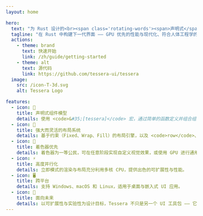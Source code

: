 ```yaml
---
layout: home

hero:
  text: "为 Rust 设计的<br><span class='rotating-words'><span>声明式</span><span>立即模式</span><span>并行化</span><span>跨平台</span><span>着色器优先</span></span><br>UI 框架"
  tagline: "在 Rust 中构建下一代界面 —— GPU 优先的性能与现代化、符合人体工程学的组件模型。"
  actions:
    - theme: brand
      text: 快速开始
      link: /zh/guide/getting-started
    - theme: alt
      text: 源代码
      link: https://github.com/tessera-ui/tessera
  image:
    src: /icon-T-3d.svg
    alt: Tessera Logo

features:
  - icon: 🧩
    title: 声明式组件模型
    details: 使用 <code>&#35;[tessera]</code> 宏，通过简单的函数定义并组合组件，风格简洁且符合 Rust 的习惯用法。
  - icon: 📐
    title: 强大而灵活的布局系统
    details: 基于约束（Fixed、Wrap、Fill）的布局引擎，以及 <code>row</code>、<code>boxed</code> 与 <code>column</code> 等组件，使响应式布局变得轻松。
  - icon: 🎨
    title: 着色器优先
    details: 着色器为一等公民，可在任意阶段实现自定义视觉效果，或使用 GPU 进行通用计算。
  - icon: ⚡
    title: 高度并行化
    details: 立即模式的渲染与布局充分利用多核 CPU，提供出色的可扩展性与性能。
  - icon: 🖥️
    title: 跨平台
    details: 支持 Windows、macOS 和 Linux，适用于桌面与嵌入式 UI 应用。
  - icon: 🚀
    title: 面向未来
    details: 以可扩展性与实验性为设计目标，Tessera 不只是另一个 UI 工具包 —— 它是面向下一代界面设计的试验场。
---
```

